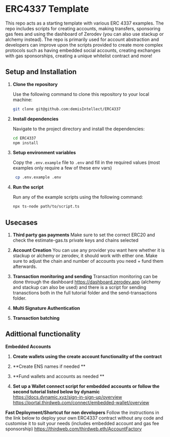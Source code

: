 # ERC4337 Template

This repo acts as a starting template with various ERC 4337 examples. The repo includes scripts for creating accounts, making transfers, sponsoring gas fees and using the dashboard of Zerodev (you can also use stackup or alchemy instead). The repo is primarily used for account abstraction and developers can improve upon the scripts provided to create more complex protocols such as having embedded social accounts, creating exchanges with gas sponsorships, creating a unique whitelist contract and more!

## Setup and Installation

1. **Clone the repository**

   Use the following command to clone this repository to your local machine:

   ```bash
   git clone git@github.com:demisIntellect/ERC4337
   ```

2. **Install dependencies**

   Navigate to the project directory and install the dependencies:

   ```bash
   cd ERC4337
   npm install
   ```

3. **Setup environment variables**

   Copy the `.env.example` file to `.env` and fill in the required values (most examples only require a few of these env vars)

   ```bash
    cp .env.example .env
    ```

4. **Run the script**

   Run any of the example scripts using the following command:

   ```bash
   npx ts-node path/to/script.ts
   ```


## Usecases

1. **Third party gas payments**
Make sure to set the correct ERC20 and check the estimate-gas.ts private keys and chains selected
2. **Account Creation**
You can use any provider you want here whether it is stackup or alchemy or zerodev, it should work with either one. Make sure to adjust the chain and number of accounts you need + fund them afterwards.
3. **Transaction monitoring and sending**
Transaction monitoring can be done through the dashboard https://dashboard.zerodev.app (alchemy and stackup can also be used) and there is a script for sending tranasctions both in the full tutorial folder and the send-transactions folder.
4. **Multi Signature Authentication**

5. **Transaction batching**

## Adittional functionality 

**Embedded Accounts**
1. **Create wallets using the create account functionality of the contract**

2. **Create ENS names if needed **

3. **Fund wallets and accounts as needed **
4. **Set up a Wallet connect script for embedded accounts or follow the second tutorial listed below by dynamic**
https://docs.dynamic.xyz/sign-in-sign-up/overview
https://portal.thirdweb.com/connect/embedded-wallet/overview

**Fast Deployment/Shortcut for non developers**
Follow the instructions in the link below to deploy your own ERC4337 contract without any code and customise it to suit your needs (includes embedded account and gas fee sponsorship)
https://thirdweb.com/thirdweb.eth/AccountFactory
